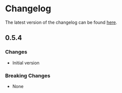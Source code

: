 # Changelog

The latest version of the changelog can be found [here](https://github.com/Azure/bicep-registry-modules/blob/main/avm/res/network/dns-resolver/CHANGELOG.md).

## 0.5.4

### Changes

- Initial version

### Breaking Changes

- None
